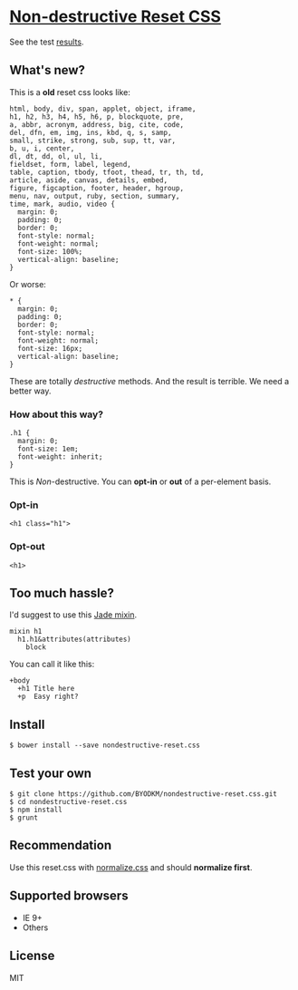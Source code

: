 # [Non-destructive Reset CSS](src/nondestructive-reset.styl)

See the test [results](http://byodkm.github.io/nondestructive-reset.css/test/).

## What's new?

This is a **old** reset css looks like:

```
html, body, div, span, applet, object, iframe,
h1, h2, h3, h4, h5, h6, p, blockquote, pre,
a, abbr, acronym, address, big, cite, code,
del, dfn, em, img, ins, kbd, q, s, samp,
small, strike, strong, sub, sup, tt, var,
b, u, i, center,
dl, dt, dd, ol, ul, li,
fieldset, form, label, legend,
table, caption, tbody, tfoot, thead, tr, th, td,
article, aside, canvas, details, embed,
figure, figcaption, footer, header, hgroup,
menu, nav, output, ruby, section, summary,
time, mark, audio, video {
  margin: 0;
  padding: 0;
  border: 0;
  font-style: normal;
  font-weight: normal;
  font-size: 100%;
  vertical-align: baseline;
}
```

Or worse:

```
* {
  margin: 0;
  padding: 0;
  border: 0;
  font-style: normal;
  font-weight: normal;
  font-size: 16px;
  vertical-align: baseline;
}
```

These are totally _destructive_ methods. And the result is terrible.
We need a better way.

### How about this way?

```
.h1 {
  margin: 0;
  font-size: 1em;
  font-weight: inherit;
}
```

This is _Non_-destructive. You can **opt-in** or **out** of a per-element basis.

### Opt-in

```
<h1 class="h1">
```
### Opt-out

```
<h1>
```

## Too much hassle?

I'd suggest to use this [Jade mixin](helper/nondestructive-reset.jade).

```
mixin h1
  h1.h1&attributes(attributes)
    block
```

You can call it like this:

```
+body
  +h1 Title here
  +p  Easy right?
```

## Install

```
$ bower install --save nondestructive-reset.css
```

## Test your own

```
$ git clone https://github.com/BYODKM/nondestructive-reset.css.git
$ cd nondestructive-reset.css
$ npm install
$ grunt
```

## Recommendation

Use this reset.css with [normalize.css](https://github.com/necolas/normalize.css) and should **normalize first**.

## Supported browsers

- IE 9+
- Others

## License

MIT
